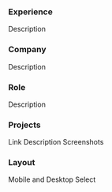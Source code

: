 ### Experience
Description



### Company
Description



### Role
Description



### Projects
Link
Description
Screenshots




### Layout
Mobile and Desktop Select